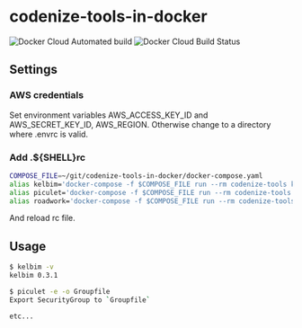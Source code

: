# codenize-tools-in-docker

![Docker Cloud Automated build](https://img.shields.io/docker/cloud/automated/kiriake/codenize-tools.svg)
![Docker Cloud Build Status](https://img.shields.io/docker/cloud/build/kiriake/codenize-tools.svg)

## Settings

### AWS credentials

Set environment variables AWS_ACCESS_KEY_ID and AWS_SECRET_KEY_ID, AWS_REGION.
Otherwise change to a directory where .envrc is valid.

### Add .${SHELL}rc

```sh
COMPOSE_FILE=~/git/codenize-tools-in-docker/docker-compose.yaml
alias kelbim='docker-compose -f $COMPOSE_FILE run --rm codenize-tools kelbim'
alias piculet='docker-compose -f $COMPOSE_FILE run --rm codenize-tools piculet'
alias roadwork='docker-compose -f $COMPOSE_FILE run --rm codenize-tools roadwork'
```

And reload rc file.

## Usage

```sh
$ kelbim -v
kelbim 0.3.1

$ piculet -e -o Groupfile
Export SecurityGroup to `Groupfile`

etc...
```
